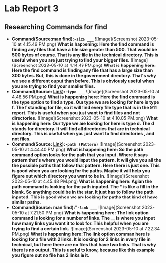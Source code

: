 # Lab Report 3
## Researching Commands for find
- **Command(Source:man find):`-size ___`**
![Image](Screenshot 2023-05-10 at 4.15.49 PM.png)
**What is happening: Here the find command is finding any files that have a file size greater than 500. That would be 500 bytes of course. That is any file in the technical directory. This is useful when you are just trying to find your bigger files.**
![Image](Screenshot 2023-05-10 at 4.14.49 PM.png)
**What is happening here: Here the find command is finding any file that has a large size than 300 bytes. But, this is done in the government directory. That's why we see a different ouput than before. This is obviously useful when you are trying to find your smaller files.**
- **Command(Source: [Link](https://man7.org/linux/man-pages/man1/find.1.html)):`-type ___`**
![Image](Screenshot 2023-05-10 at 4.48.56 PM.png)
**What is happening here: Here the find command is the type option to find a type. Our type we are looking for here is type f. The f standing for file, so it will find every file type that is in the 911 report. This is useful when you just want to find files and not directories.**
![Image](Screenshot 2023-05-10 at 4.10.05 PM.png)
**What is happening here: Our type we are looking for here is type d. The d stands for directory. It will find all directories that are in technical directory. This is useful when you just want to find directories , and not files.**
- **Command(Source: [Link](https://man7.org/linux/man-pages/man1/find.1.html)):`-path (Pattern)`**
![Image](Screenshot 2023-05-10 at 4.44.40 PM.png)
**What is happening here: So the path command option looks for the path that you input. Where it says pattern that's where you would input the pattern. It will give you all the the possible paths that follow that pattern. Here there is just one. This is good when you are looking for the paths. Maybe it will help you figure out which directory you want to be in.**
![Image](Screenshot 2023-05-10 at 4.45.48 PM.png)
**What is happening here: Agian the path command is looking for the path inputed. The * is like a fill in the blank. So anything could be in the star. It just has to follow the path inputed. This is good when we are looking for paths that kind of have similar paths.**
- **Command(Source: man find):"`-link ___`**
![Image](Screenshot 2023-05-10 at 7.21.50 PM.png)
**What is happening here: The link option command is looking for a number of links. The __ is where you input how many links you want it to look for. This helpful when you are trying to find a certain link.** 
![Image](Screenshot 2023-05-10 at 7.22.34 PM.png)
**What is happening here: The link option comman here is looking for a file with 2 links. It is looking for 2 links in every file in technical, but here there are no files that have two links. That is why there is no output. This is useful to know, because like this example you figure out no file has 2 links in it.**
